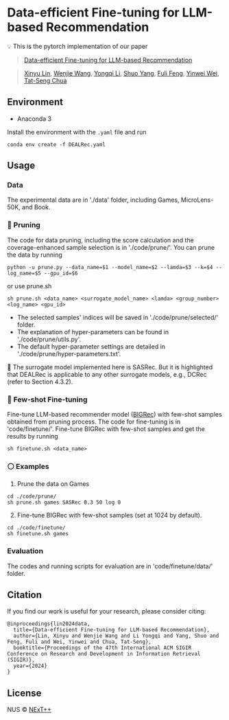 # Data-efficient Fine-tuning for LLM-based Recommendation
:bulb: This is the pytorch implementation of our paper 
> [Data-efficient Fine-tuning for LLM-based Recommendation](https://arxiv.org/pdf/2401.17197)

> [Xinyu Lin](https://scholar.google.com/citations?view_op=list_works&hl=en&hl=en&user=0O_bs3UAAAAJ&sortby=pubdate), [Wenjie Wang](https://wenjiewwj.github.io/), [Yongqi Li](https://liyongqi67.github.io/), [Shuo Yang](https://shuoyang-1998.github.io/), [Fuli Feng](https://fulifeng.github.io/), [Yinwei Wei](https://weiyinwei.github.io/), [Tat-Seng Chua](https://www.chuatatseng.com/)

## Environment
- Anaconda 3 

Install the environment with the ``.yaml`` file and run
```
conda env create -f DEALRec.yaml
```

## Usage

### Data
The experimental data are in './data' folder, including Games, MicroLens-50K, and Book. 

### :red_circle: Pruning
The code for data pruning, including the score calculation and the coverage-enhanced sample selection is in './code/prune/'.
You can prune the data by running
```
python -u prune.py --data_name=$1 --model_name=$2 --lamda=$3 --k=$4 --log_name=$5 --gpu_id=$6
``` 
or use prune.sh
```
sh prune.sh <data_name> <surrogate_model_name> <lamda> <group_number> <log_name> <gpu_id>
```
- The selected samples' indices will be saved in './code/prune/selected/' folder.
- The explanation of hyper-parameters can be found in './code/prune/utils.py'. 
- The default hyper-parameter settings are detailed in './code/prune/hyper-parameters.txt'.

:star2: The surrogate model implemented here is SASRec. But it is highlighted that DEALRec is applicable to any other surrogate models, e.g., DCRec (refer to Section 4.3.2).

### :large_blue_circle: Few-shot Fine-tuning
Fine-tune LLM-based recommender model ([BIGRec](https://github.com/SAI990323/Grounding4Rec)) with few-shot samples obtained from pruning process.
The code for fine-tuning is in 'code/finetune/'. 
Fine-tune BIGRec with few-shot samples and get the results by running
```
sh finetune.sh <data_name> 
```

### :white_circle: Examples
1. Prune the data on Games
```
cd ./code/prune/
sh prune.sh games SASRec 0.3 50 log 0
```
2. Fine-tune BIGRec with few-shot samples (set at 1024 by default).
```
cd ./code/finetune/
sh finetune.sh games
```

### Evaluation
The codes and running scripts for evaluation are in 'code/finetune/data/' folder. 

## Citation
If you find our work is useful for your research, please consider citing: 
```
@inproceedings{lin2024data,
  title={Data-efficient Fine-tuning for LLM-based Recommendation},
  author={Lin, Xinyu and Wenjie Wang and Li Yongqi and Yang, Shuo and Feng, Fuli and Wei, Yinwei and Chua, Tat-Seng},
  booktitle={Proceedings of the 47th International ACM SIGIR Conference on Research and Development in Information Retrieval (SIGIR)},
  year={2024}
}
```

## License

NUS © [NExT++](https://www.nextcenter.org/)